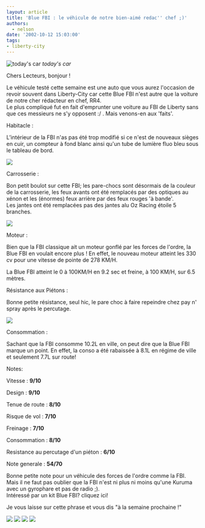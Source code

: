 ```yaml
---
layout: article
title: 'Blue FBI : le véhicule de notre bien-aimé redac'' chef ;)'
authors:
  - nelson
date: '2002-10-12 15:03:00'
tags:
- liberty-city
---
```


![today's car](/content/images/2016/07/preview.jpg)
_today's car_

Chers Lecteurs, bonjour !

Le véhicule testé cette semaine est une auto que vous aurez l'occasion de revoir souvent dans Liberty-City car cette Blue FBI n'est autre que la voiture de notre cher rédacteur en chef, RR4.  
Le plus compliqué fut en fait d'emprunter une voiture au FBI de Liberty sans que ces messieurs ne s'y opposent :/ . Mais venons-en aux 'faits'.

Habitacle :

L’intérieur de la FBI n'as pas été trop modifié si ce n'est de nouveaux sièges en cuir, un compteur à fond blanc ainsi qu'un tube de lumière fluo bleu sous le tableau de bord.

![](/content/images/2016/07/FBI4.jpg)

Carrosserie :

Bon petit boulot sur cette FBI; les pare-chocs sont désormais de la couleur de la carrosserie, les feux avants ont été remplacés par des optiques au xénon et les (énormes) feux arrière par des feux rouges 'à bande'.  
Les jantes ont été remplacées pas des jantes alu Oz Racing étoile 5 branches.

![](/content/images/2016/07/FBI.jpg)

Moteur :

Bien que la FBI classique ait un moteur gonflé par les forces de l'ordre, la Blue FBI en voulait encore plus ! En effet, le nouveau moteur atteint les 330 cv pour une vitesse de pointe de 278 KM/H.

La Blue FBI atteint le 0 à 100KM/H en 9.2 sec et freine, à 100 KM/H, sur 6.5 mètres.

Résistance aux Piétons :

Bonne petite résistance, seul hic, le pare choc à faire repeindre chez pay n' spray après le percutage.

![](/content/images/2016/07/FBI7.jpg)

Consommation :

Sachant que la FBI consomme 10.2L en ville, on peut dire que la Blue FBI marque un point. En effet, la conso a été rabaissée à 8.1L en régime de ville et seulement 7.7L sur route!

Notes:

Vitesse : **9/10**

Design : **9/10**

Tenue de route : **8/10**

Risque de vol : **7/10**

Freinage : **7/10**

Consommation : **8/10**

Resistance au percutage d'un piéton : **6/10**

Note generale : **54/70**

Bonne petite note pour un véhicule des forces de l'ordre comme la FBI. Mais il ne faut pas oublier que la FBI n'est ni plus ni moins qu'une Kuruma avec un gyrophare et pas de radio ;).  
Intéressé par un kit Blue FBI? cliquez ici!

Je vous laisse sur cette phrase et vous dis "à la semaine prochaine !"

![](/content/images/2016/07/FBI2.jpg)
![](/content/images/2016/07/FBI3.jpg)
![](/content/images/2016/07/FBI5.jpg)
![](/content/images/2016/07/FBI6.jpg)